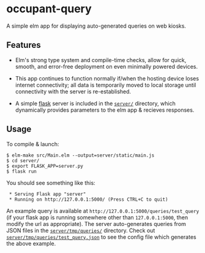 # occupant-query

A simple elm app for displaying auto-generated queries on web kiosks.

## Features

- Elm's strong type system and compile-time checks, allow for quick, smooth,
and error-free deployment on even minimally powered devices.

- This app continues to function normally if/when the hosting device loses internet connectivity;
all data is temporarily moved to local storage until connectivity with the server is re-established.

- A simple [flask](http://flask.pocoo.org/) server is included in the [`server/`](./server/) directory,
which dynamically provides parameters to the elm app & recieves responses.

## Usage

To compile & launch:

````
$ elm-make src/Main.elm --output=server/static/main.js
$ cd server/
$ export FLASK_APP=server.py
$ flask run
````
You should see something like this:

````
 * Serving Flask app "server"
 * Running on http://127.0.0.1:5000/ (Press CTRL+C to quit)
````

An example query is available at `http://127.0.0.1:5000/queries/test_query`
(if your flask app is running somewhere other than `127.0.0.1:5000`, then modify the url as appropriate).
The server auto-generates queries from JSON files in the [`server/tmp/queries/`](./server/tmp/queries/) directory.
Check out [`server/tmp/queries/test_query.json`](./server/tmp/queries/test_query.json)
to see the config file which generates the above example.
